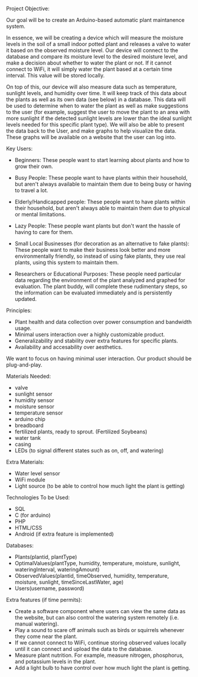 Project Objective: 

Our goal will be to create an Arduino-based automatic plant maintanence system.

In essence, we will be creating a device which will measure the moisture levels in the soil of a small indoor potted plant and releases a valve to water it based on the observed moisture level. Our device will connect to the database and compare its moisture level to the desired moisture level, and make a decision about whether to water the plant or not. If it cannot connect to WiFi, it will simply water the plant based at a certain time interval. This value will be stored locally.

On top of this, our device will also measure data such as temperature, sunlight levels, and humidity over time. It will keep track of this data about the plants as well as its own data (see below) in a database. This data will be used to determine when to water the plant as well as make suggestions to the user (for example, suggest the user to move the plant to an area with more sunlight if the detected sunlight levels are lower than the ideal sunlight levels needed for this specific plant type). We will also be able to present the data back to the User, and make graphs to help visualize the data. These graphs will be available on a website that the user can log into. 



Key Users:
- Beginners:
  These people want to start learning about plants and how to grow their own.
  
- Busy People:
  These people want to have plants within their household, but aren't always available to maintain them due to being busy or having to travel a lot.

- Elderly/Handicapped people:
  These people want to have plants within their household, but aren't always able to maintain them due to physical or mental limitations.
  
- Lazy People:
  These people want plants but don't want the hassle of having to care for them.
  
- Small Local Businesses (for decoration as an alternative to fake plants):
  These people want to make their business look better and more environmentally friendly, so instead of using fake plants, they use real plants, using this system to maintain them.
  
- Researchers or Educational Purposes:
  These people need particular data regarding the environment of the plant analyzed and graphed for evaluation. The plant buddy, will 
  complete these rudimentary steps, so the information can be evaluated immediately and is persistently updated. 
  

 
Principles: 
  - Plant health and data collection over power consumption and bandwidth usage.
  - Minimal users interaction over a highly customizable product.
  - Generalizability and stability over extra features for specific plants.
  - Availability and accesability over aesthetics.

We want to focus on having minimal user interaction. Our product should be plug-and-play.

Materials Needed:
- valve
- sunlight sensor
- humidity sensor
- moisture sensor
- temperature sensor
- arduino chip
- breadboard
- fertilized plants, ready to sprout. (Fertilized Soybeans)
- water tank
- casing
- LEDs (to signal different states such as on, off, and watering)

Extra Materials:
- Water level sensor
- WiFi module
- Light source (to be able to control how much light the plant is getting)

Technologies To be Used:
- SQL
- C (for arduino)
- PHP
- HTML/CSS
- Android (if extra feature is implemented)


Databases:
- Plants(plantid, plantType)
- OptimalValues(plantType, humidity, temperature, moisture, sunlight, wateringInterval, wateringAmount)
- ObservedValues(plantid, timeObserved, humidity, temperature, moisture, sunlight, timeSinceLastWater, age)
- Users(username, password)


Extra features (if time permits):
- Create a software component where users can view the same data as the website, but can also control the watering system remotely (i.e. manual watering).
- Play a sound to scare off animals such as birds or squirrels whenever they come near the plant.
- If we cannot connect to WiFi, continue storing observed values locally until it can connect and upload the data to the database.
- Measure plant nutrition. For example, measure nitrogen, phosphorus, and potassium levels in the plant.
- Add a light bulb to have control over how much light the plant is getting.






